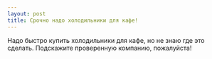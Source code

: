 ```yaml
---
layout: post 
title: Срочно надо холодильники для кафе! 
--- 
```

Надо быстро купить холодильники для кафе, но не знаю где это сделать. Подскажите проверенную компанию, пожалуйста!